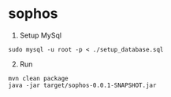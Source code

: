 # sophos

1. Setup MySql 

~~~
sudo mysql -u root -p < ./setup_database.sql
~~~

2. Run
~~~
mvn clean package
java -jar target/sophos-0.0.1-SNAPSHOT.jar
~~~